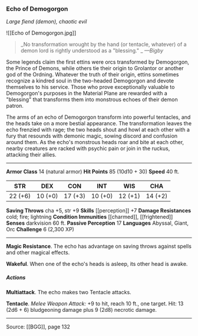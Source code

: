 ### Echo of Demogorgon
_Large fiend (demon), chaotic evil_

![[Echo of Demogorgon.jpg]]

> _No transformation wrought by the hand (or tentacle, whatever) of a demon lord is rightly understood as a "blessing."
_
> _—Bigby_

Some legends claim the first ettins were orcs transformed by Demogorgon, the Prince of Demons, while others tie their origin to Grolantor or another god of the Ordning. Whatever the truth of their origin, ettins sometimes recognize a kindred soul in the two-headed Demogorgon and devote themselves to his service. Those who prove exceptionally valuable to Demogorgon's purposes in the Material Plane are rewarded with a "blessing" that transforms them into monstrous echoes of their demon patron.

The arms of an echo of Demogorgon transform into powerful tentacles, and the heads take on a more bestial appearance. The transformation leaves the echo frenzied with rage; the two heads shout and howl at each other with a fury that resounds with demonic magic, sowing discord and confusion around them. As the echo's monstrous heads roar and bite at each other, nearby creatures are racked with psychic pain or join in the ruckus, attacking their allies.




---

**Armor Class** 14 (natural armor)
**Hit Points** 85 (10d10 + 30)
**Speed** 40 ft.

| STR     | DEX     | CON     | INT     | WIS     | CHA     |
|---------|---------|---------|---------|---------|---------|
| 22 (+6) | 10 (+0) | 17 (+3) | 10 (+0) | 12 (+1) | 14 (+2) |

**Saving Throws** cha +5, str +9
**Skills** [[perception]] +7
**Damage Resistances** cold; fire; lightning
**Condition Immunities** [[charmed]], [[frightened]]
**Senses** darkvision 60 ft.
**Passive Perception** 17
**Languages** Abyssal, Giant, Orc
**Challenge** 6 (2,300 XP)

---

**Magic Resistance**. The echo has advantage on saving throws against spells and other magical effects.

**Wakeful**. When one of the echo's heads is asleep, its other head is awake.

##### Actions
**Multiattack**. The echo makes two Tentacle attacks.

**Tentacle**. _Melee Weapon Attack:_ +9 to hit, reach 10 ft., one target. Hit: 13 (2d6 + 6) bludgeoning damage plus 9 (2d8) necrotic damage.


---

Source: [[BGG]], page 132